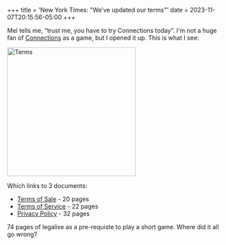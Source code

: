 +++
title = 'New York Times: "We’ve updated our terms"'
date = 2023-11-07T20:15:56-05:00
+++

Mel tells me, “trust me, you have to try Connections today”. I'm not a huge fan of [Connections](https://www.nytimes.com/games/connections) as a game, but I opened it up. This is what I see:

<img src="/nyt-updated-terms-connections.png" alt="Terms" width="300">

Which links to 3 documents: 

- [Terms of Sale](https://help.nytimes.com/hc/en-us/articles/115014893968-Terms-of-Sale) - 20 pages
- [Terms of Service](https://help.nytimes.com/hc/en-us/articles/115014893428-Terms-of-service) - 22 pages
- [Privacy Policy](https://help.nytimes.com/hc/en-us/articles/10940941449492) - 32 pages

74 pages of legalise as a pre-requiste to play a short game. Where did it all go wrong?